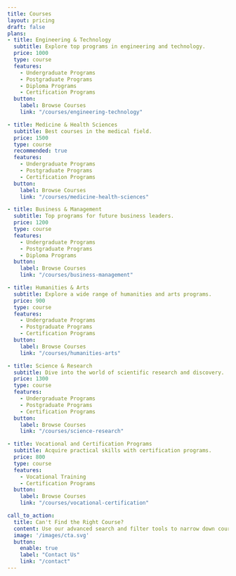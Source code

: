 ```yaml
---
title: Courses
layout: pricing
draft: false
plans:
- title: Engineering & Technology
  subtitle: Explore top programs in engineering and technology.
  price: 1000
  type: course
  features:
    - Undergraduate Programs
    - Postgraduate Programs
    - Diploma Programs
    - Certification Programs
  button:
    label: Browse Courses
    link: "/courses/engineering-technology"

- title: Medicine & Health Sciences
  subtitle: Best courses in the medical field.
  price: 1500
  type: course
  recommended: true
  features:
    - Undergraduate Programs
    - Postgraduate Programs
    - Certification Programs
  button:
    label: Browse Courses
    link: "/courses/medicine-health-sciences"

- title: Business & Management
  subtitle: Top programs for future business leaders.
  price: 1200
  type: course
  features:
    - Undergraduate Programs
    - Postgraduate Programs
    - Diploma Programs
  button:
    label: Browse Courses
    link: "/courses/business-management"

- title: Humanities & Arts
  subtitle: Explore a wide range of humanities and arts programs.
  price: 900
  type: course
  features:
    - Undergraduate Programs
    - Postgraduate Programs
    - Certification Programs
  button:
    label: Browse Courses
    link: "/courses/humanities-arts"

- title: Science & Research
  subtitle: Dive into the world of scientific research and discovery.
  price: 1300
  type: course
  features:
    - Undergraduate Programs
    - Postgraduate Programs
    - Certification Programs
  button:
    label: Browse Courses
    link: "/courses/science-research"

- title: Vocational and Certification Programs
  subtitle: Acquire practical skills with certification programs.
  price: 800
  type: course
  features:
    - Vocational Training
    - Certification Programs
  button:
    label: Browse Courses
    link: "/courses/vocational-certification"

call_to_action:
  title: Can't Find the Right Course?
  content: Use our advanced search and filter tools to narrow down courses that match your interests, budget, and career goals. If you're still unsure, feel free to reach out to our team for personalized guidance.
  image: '/images/cta.svg'
  button:
    enable: true
    label: "Contact Us"
    link: "/contact"
---
```

